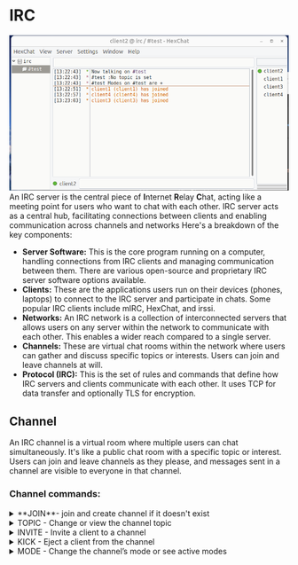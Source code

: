 # IRC

![""](HexChat.png)
An IRC server is the central piece of **I**nternet **R**elay **C**hat, acting like a meeting point for users who want to chat with each other. IRC server acts as a central hub, facilitating connections between clients and enabling communication across channels 
and networks Here's a breakdown of the key components:
- **Server Software:** This is the core program running on a computer, handling connections from IRC clients and managing communication between them. There are various open-source and proprietary IRC server software options available.
- **Clients:** These are the applications users run on their devices (phones, laptops) to connect to the IRC server and participate in chats. Some popular IRC clients include mIRC, HexChat, and irssi.
- **Networks:** An IRC network is a collection of interconnected servers that allows users on any server within the network to communicate with each other. This enables a wider reach compared to a single server.
- **Channels:** These are virtual chat rooms within the network where users can gather and discuss specific topics or interests. Users can join and leave channels at will.
- **Protocol (IRC):** This is the set of rules and commands that define how IRC servers and clients communicate with each other. It uses TCP for data transfer and optionally TLS for encryption.

## Channel
An IRC channel is a virtual room where multiple users can chat simultaneously. It's like a public chat room with a specific topic or interest. Users can join and leave channels as they please, and messages sent in a channel are visible to everyone in that channel. 
### Channel commands:
<details>
  <summary> **JOIN**- join and create channel if it doesn't exist </summary>
</details>
<details>
  <summary>TOPIC - Change or view the channel topic </summary>
</details>
<details>
  <summary>INVITE - Invite a client to a channel </summary>
</details>
<details>
  <summary>KICK -  Eject a client from the channel</summary>
</details>
<details>
  <summary>MODE - Change the channel’s mode or see active modes</summary>
</details>


